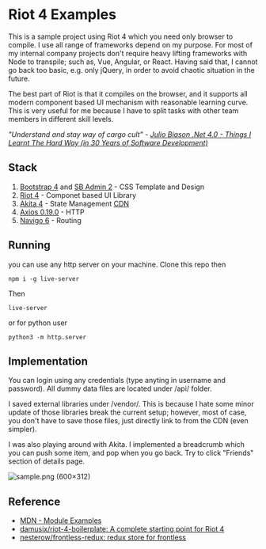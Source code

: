 # Riot 4 Examples

This is a sample project using Riot 4 which you need only browser to compile.
I use all range of frameworks depend on my purpose. For most of my internal company projects 
don't require heavy lifting frameworks with Node to transpile; such as, Vue, Angular, or React.
Having said that, I cannot go back too basic, e.g. only jQuery, in order to avoid chaotic situation in the future.

The best part of Riot is that it compiles on the browser, and it supports all modern 
component based UI mechanism with reasonable learning curve. This is very useful for me because
I have to split tasks with other team members in different skill levels.

*"Understand and stay way of cargo cult" - [Julio Biason .Net 4.0 - Things I Learnt The Hard Way (in 30 Years of Software Development)](https://blog.juliobiason.net/thoughts/things-i-learnt-the-hard-way/)*

## Stack 

1. [Bootstrap 4](https://getbootstrap.com/docs/4.0/getting-started/introduction/) and [SB Admin 2](https://startbootstrap.com/themes/sb-admin-2/) - CSS Template and Design
2. [Riot 4](https://riot.js.org/) - Componet based UI Library
3. [Akita 4](https://netbasal.gitbook.io/akita/) - State Management [CDN](https://www.pika.dev/packages/@datorama/akita)
4. [Axios 0.19.0](https://github.com/axios/axios) - HTTP
5. [Navigo 6](https://github.com/krasimir/navigo) - Routing

## Running

you can use any http server on your machine. Clone this repo then

```
npm i -g live-server
```

Then

```
live-server
```

or for python user

```
python3 -m http.server
```

## Implementation

You can login using any credentials (type anyting in username and password). 
All dummy data files are located under /api/ folder.

I saved external libraries under /vendor/. This is because I hate some minor update of those libraries
break the current setup; however, most of case, you don't have to save those files, just directly
link to from the CDN (even simpler).

I was also playing around with Akita. I implemented a breadcrumb which you can push some item, and pop
when you go back. Try to click "Friends" section of details page.

![sample.png (600×312)](https://raw.githubusercontent.com/kiichi/riotjs4-examples/master/screenshot/sample.png)


## Reference

- [MDN - Module Examples](https://github.com/mdn/js-examples/)
- [damusix/riot-4-boilerplate: A complete starting point for Riot 4](https://github.com/damusix/riot-4-boilerplate)
- [nesterow/frontless-redux: redux store for frontless](https://github.com/nesterow/frontless-redux)
